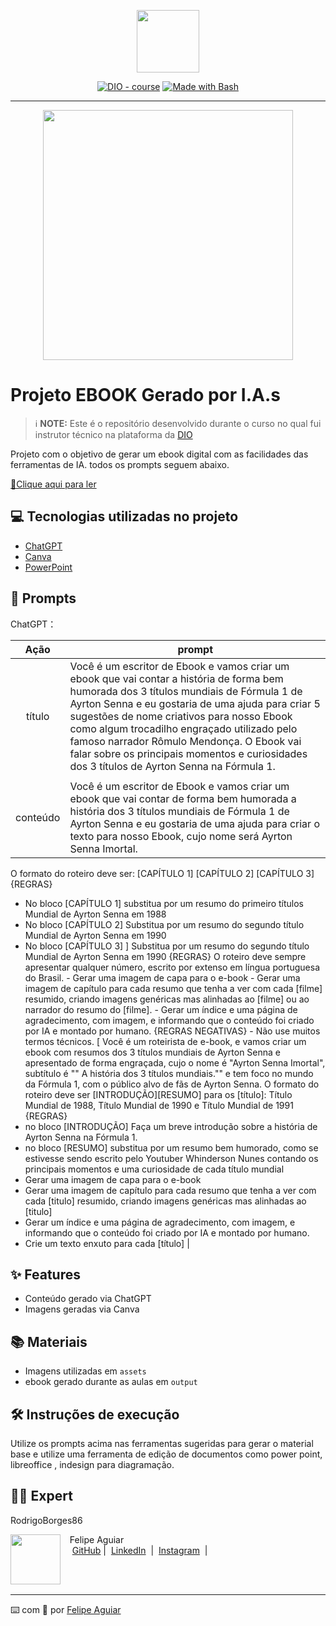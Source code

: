 <p align="center">
    <img width="100" src=".github/assets/Ayton_Senna_McLaren.png">
</p>


<p align="center">
<a href="https://dio.me/"><img src="https://img.shields.io/badge/DIO-Course-28DA77?logo=youtube" alt="DIO - course"></a>
<a href="https://www.gnu.org/software/bash/" title="Go to Bash homepage"><img src="https://img.shields.io/badge/Prompt-Project-blue?logo=gnu-bash&amp;logoColor=white" alt="Made with Bash"></a></p>

-------


<p align="center">
<img 
    src="./assets/cover.png"
    width="400"  
/>
</p>

# Projeto EBOOK Gerado por I.A.s


 > ℹ️ **NOTE:** Este é o repositório desenvolvido durante o curso no qual fui instrutor técnico na plataforma da [DIO](https://dio.me)

Projeto com o objetivo de gerar um ebook digital com as facilidades das ferramentas de IA. todos os prompts
seguem abaixo.

<a href="https://github.com/RodrigoBorges86/prompts-recipe-to-create-a-ebook/blob/main/output/Ebook_Ayrton_Senna.pdf" title="View PDF now"> 📕Clique aqui para ler</a>

## 💻 Tecnologias utilizadas no projeto

- [ChatGPT](https://chat.openai.com/) 
- [Canva](https://www.canva.com/dream-lab)
- [PowerPoint](https://www.microsoft.com/en/microsoft-365/powerpoint)

## 🧠 Prompts


ChatGPT：

|   Ação   | prompt                                                                                                                                                                                                                                                                         |
| :------: | ------------------------------------------------------------------------------------------------------------------------------------------------------------------------------------------------------------------------------------------------------------------------------ |
|  título  | Você é um escritor de Ebook e vamos criar um ebook que vai contar a história de forma bem humorada dos 3 títulos mundiais de Fórmula 1 de Ayrton Senna e eu gostaria de uma ajuda para criar 5 sugestões de nome criativos para nosso Ebook como algum trocadilho engraçado utilizado pelo famoso narrador Rômulo Mendonça. O Ebook vai falar sobre os principais momentos e curiosidades dos 3 títulos de Ayrton Senna na Fórmula 1.
                                                        |
| conteúdo |Você é um escritor de Ebook e vamos criar um ebook que vai contar de forma bem humorada  a história dos 3 títulos mundiais de Fórmula 1 de Ayrton Senna e eu gostaria de uma ajuda para criar o texto para nosso Ebook, cujo nome será Ayrton Senna Imortal.
O formato do roteiro deve ser: 
[CAPÍTULO 1]
 [CAPÍTULO 2]
 [CAPÍTULO 3]
{REGRAS}
- No bloco [CAPÍTULO 1] substitua por um resumo do primeiro títulos Mundial de Ayrton Senna em 1988
- No bloco [CAPÍTULO 2] Substitua por um resumo do segundo título Mundial de Ayrton Senna em 1990
- No bloco [CAPÍTULO 3] ] Substitua por um resumo do segundo título Mundial de Ayrton Senna em 1990
{REGRAS}
O roteiro deve sempre apresentar qualquer número, escrito por extenso em língua portuguesa do Brasil. - Gerar uma imagem de capa para o e-book - Gerar uma imagem de capítulo para cada resumo que tenha a ver com cada [filme] resumido, criando imagens genéricas mas alinhadas ao [filme] ou ao narrador do resumo do [filme]. - Gerar um índice e uma página de agradecimento, com imagem, e informando que o conteúdo foi criado por IA e montado por humano. {REGRAS NEGATIVAS} - Não use muitos termos técnicos. [ 
Você é um roteirista de e-book, e vamos criar um ebook com resumos dos 3 títulos mundiais de Ayrton Senna e apresentado de forma engraçada, cujo o nome é "Ayrton Senna Imortal", subtítulo é "" A história dos 3 títulos mundiais."" e tem foco no mundo da Fórmula 1, com o público alvo de fãs de Ayrton Senna.
  O formato do roteiro deve ser [INTRODUÇÃO][RESUMO] para os [título]: Título Mundial de 1988, Título Mundial de 1990 e Título Mundial de 1991 
{REGRAS} 
- no bloco [INTRODUÇÃO] Faça um breve introdução sobre a história de Ayrton Senna na Fórmula 1. 
- no bloco [RESUMO] substitua por um resumo bem humorado, como se estivesse sendo escrito pelo Youtuber Whinderson Nunes contando os principais momentos e uma curiosidade de cada título mundial
- Gerar uma imagem de capa para o e-book
 - Gerar uma imagem de capítulo para cada resumo que tenha a ver com cada [titulo] resumido, criando imagens genéricas mas alinhadas ao [titulo] 
- Gerar um índice e uma página de agradecimento, com imagem, e informando que o conteúdo foi criado por IA e montado por humano. 
- Crie um texto enxuto para cada [título]
|

## ✨ Features

- Conteúdo gerado via ChatGPT
- Imagens geradas via Canva

## 📚 Materiais

- Imagens utilizadas em `assets`
- ebook gerado durante as aulas em `output`

## 🛠️ Instruções de execução

Utilize os prompts acima nas ferramentas sugeridas para gerar o material base e utilize uma ferramenta de edição de documentos como power point, libreoffice , indesign para diagramação.

## 👨‍💻 Expert

RodrigoBorges86

<p>
    <img 
      align=left 
      margin=10 
      width=80 
      src="https://avatars.githubusercontent.com/u/37452836?v=4"
    />
    <p>&nbsp&nbsp&nbspFelipe Aguiar<br>
    &nbsp&nbsp&nbsp
    <a href="https://github.com/felipeAguiarCode">
    GitHub</a>&nbsp;|&nbsp;
    <a href="www.linkedin.com/in/
felipe-exe">LinkedIn</a>
&nbsp;|&nbsp;
    <a href="https://www.instagram.com/felipeaguiar.exe/">
    Instagram</a>
&nbsp;|&nbsp;</p>
</p>
<br/><br/>
<p>

---

⌨️ com 💜 por [Felipe Aguiar](https://github.com/felipeAguiarCode)
